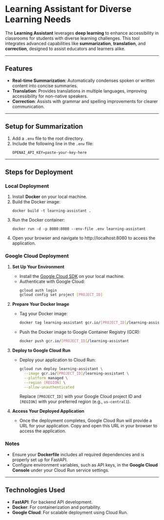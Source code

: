 # Learning Assistant for Diverse Learning Needs

The **Learning Assistant** leverages **deep learning** to enhance accessibility in classrooms for students with diverse learning challenges. This tool integrates advanced capabilities like **summarization**, **translation**, and **correction**, designed to assist educators and learners alike.

---

## Features
- **Real-time Summarization**: Automatically condenses spoken or written content into concise summaries.
- **Translation**: Provides translations in multiple languages, improving accessibility for non-native speakers.
- **Correction**: Assists with grammar and spelling improvements for clearer communication.

---

## Setup for Summarization

1. Add a `.env` file to the root directory.
2. Include the following line in the `.env` file:
   ```env
   OPENAI_API_KEY=paste-your-key-here

---

## Steps for Deployment

### **Local Deployment**
1. Install **Docker** on your local machine.
2. Build the Docker image:
   ```
   docker build -t learning-assistant .
3. Run the Docker container:
   ```
   docker run -d -p 8080:8080 --env-file .env learning-assistant
4. Open your browser and navigate to http://localhost:8080 to access the application.

### **Google Cloud Deployment**

1. **Set Up Your Environment**
   - Install the [Google Cloud SDK](https://cloud.google.com/sdk/docs/install) on your local machine.
   - Authenticate with Google Cloud:
     ```bash
     gcloud auth login
     gcloud config set project [PROJECT_ID]
     ```

2. **Prepare Your Docker Image**
   - Tag your Docker image:
     ```bash
     docker tag learning-assistant gcr.io/[PROJECT_ID]/learning-assistant
     ```
   - Push the Docker image to Google Container Registry (GCR):
     ```bash
     docker push gcr.io/[PROJECT_ID]/learning-assistant
     ```

3. **Deploy to Google Cloud Run**
   - Deploy your application to Cloud Run:
     ```bash
     gcloud run deploy learning-assistant \
       --image gcr.io/[PROJECT_ID]/learning-assistant \
       --platform managed \
       --region [REGION] \
       --allow-unauthenticated
     ```
     Replace `[PROJECT_ID]` with your Google Cloud project ID and `[REGION]` with your preferred region (e.g., `us-central1`).

4. **Access Your Deployed Application**
   - Once the deployment completes, Google Cloud Run will provide a URL for your application. Copy and open this URL in your browser to access the application.

### **Notes**
- Ensure your **Dockerfile** includes all required dependencies and is properly set up for FastAPI.
- Configure environment variables, such as API keys, in the **Google Cloud Console** under your Cloud Run service settings.


---

## Technologies Used

- **FastAPI**: For backend API development.
- **Docker**: For containerization and portability.
- **Google Cloud**: For scalable deployment using Cloud Run.
